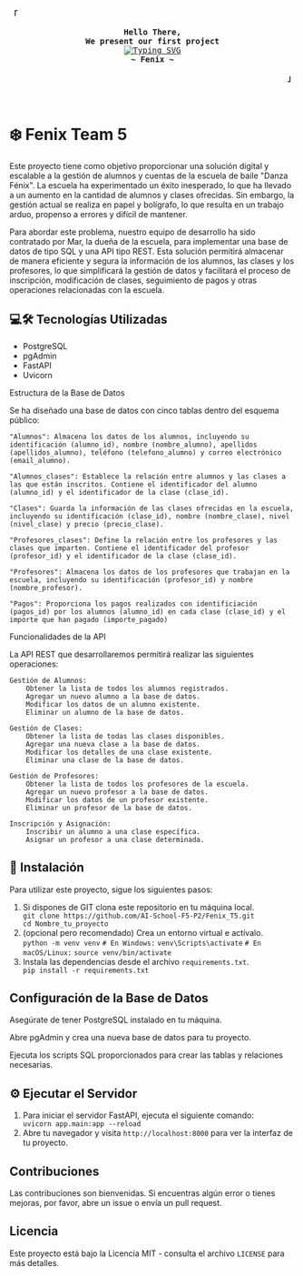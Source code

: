 <!-- Fenix -->
<div align="justify">

<!-- Profile -->
<p align="left"><strong><samp>「</samp></strong></p>
  <p align="center">
    <samp>
      <b>
        Hello There,
      <br>
        We present our first project
      </b>
      <br>
      <a href="https://git.io/typing-svg"><img src="https://readme-typing-svg.demolab.com?font=Fira+Code&pause=1000&width=435&lines=Fenix+starting+project..." alt="Typing SVG" /></a>
      <br>
      <b>
        ~ Fenix ~
      </b>
    </samp>
  </p>
<p align="right"><strong><samp>」</samp></strong></p>

<br>

</div>

<body>
  <h1>❄️ Fenix Team 5</h1>
  <p>Este proyecto tiene como objetivo proporcionar una solución digital y escalable a la gestión de alumnos y cuentas de la escuela de baile "Danza Fénix". La escuela ha experimentado un éxito inesperado, lo que ha llevado a un aumento en la cantidad de alumnos y clases ofrecidas. Sin embargo, la gestión actual se realiza en papel y bolígrafo, lo que resulta en un trabajo arduo, propenso a errores y difícil de mantener.

Para abordar este problema, nuestro equipo de desarrollo ha sido contratado por Mar, la dueña de la escuela, para implementar una base de datos de tipo SQL y una API tipo REST. Esta solución permitirá almacenar de manera eficiente y segura la información de los alumnos, las clases y los profesores, lo que simplificará la gestión de datos y facilitará el proceso de inscripción, modificación de clases, seguimiento de pagos y otras operaciones relacionadas con la escuela.</p>

  <h2>💻🛠️ Tecnologías Utilizadas</h2>
  <ul>
    <li>PostgreSQL</li>
    <li>pgAdmin</li>
    <li>FastAPI</li>
    <li>Uvicorn</li>
  </ul>

  Estructura de la Base de Datos

Se ha diseñado una base de datos con cinco tablas dentro del esquema público:

    "Alumnos": Almacena los datos de los alumnos, incluyendo su identificación (alumno_id), nombre (nombre_alumno), apellidos (apellidos_alumno), teléfono (telefono_alumno) y correo electrónico (email_alumno).

    "Alumnos_clases": Establece la relación entre alumnos y las clases a las que están inscritos. Contiene el identificador del alumno (alumno_id) y el identificador de la clase (clase_id).

    "Clases": Guarda la información de las clases ofrecidas en la escuela, incluyendo su identificación (clase_id), nombre (nombre_clase), nivel (nivel_clase) y precio (precio_clase).

    "Profesores_clases": Define la relación entre los profesores y las clases que imparten. Contiene el identificador del profesor (profesor_id) y el identificador de la clase (clase_id).

    "Profesores": Almacena los datos de los profesores que trabajan en la escuela, incluyendo su identificación (profesor_id) y nombre (nombre_profesor).

    "Pagos": Proporciona los pagos realizados con identificiación (pagos_id) por los alumnos (alumno_id) en cada clase (clase_id) y el importe que han pagado (importe_pagado)

Funcionalidades de la API

La API REST que desarrollaremos permitirá realizar las siguientes operaciones:

    Gestión de Alumnos:
        Obtener la lista de todos los alumnos registrados.
        Agregar un nuevo alumno a la base de datos.
        Modificar los datos de un alumno existente.
        Eliminar un alumno de la base de datos.

    Gestión de Clases:
        Obtener la lista de todas las clases disponibles.
        Agregar una nueva clase a la base de datos.
        Modificar los detalles de una clase existente.
        Eliminar una clase de la base de datos.

    Gestión de Profesores:
        Obtener la lista de todos los profesores de la escuela.
        Agregar un nuevo profesor a la base de datos.
        Modificar los datos de un profesor existente.
        Eliminar un profesor de la base de datos.

    Inscripción y Asignación:
        Inscribir un alumno a una clase específica.
        Asignar un profesor a una clase determinada.

  <h2>🔧 Instalación</h2>
  <p>Para utilizar este proyecto, sigue los siguientes pasos:</p>
  <ol>
    <li>Si dispones de GIT clona este repositorio en tu máquina local.</li>
    <code>git clone https://github.com/AI-School-F5-P2/Fenix_T5.git</code><br>
    <code>cd Nombre_tu_proyecto</code>
    <li>(opcional pero recomendado) Crea un entorno virtual e actívalo.</li>
    <code>python -m venv venv</code>
    <code># En Windows:</code>
    <code>venv\Scripts\activate</code>
    <code># En macOS/Linux:</code>
    <code>source venv/bin/activate</code>
    <li>Instala las dependencias desde el archivo <code>requirements.txt</code>.</li>
    <code>pip install -r requirements.txt</code>
  </ol>

  <h2>Configuración de la Base de Datos</h2>
  <p>Asegúrate de tener PostgreSQL instalado en tu máquina.</p>
  <p>Abre pgAdmin y crea una nueva base de datos para tu proyecto.</p>
  <p>Ejecuta los scripts SQL proporcionados para crear las tablas y relaciones necesarias.</p>

  <h2>⚙️ Ejecutar el Servidor</h2>
  <ol>
    <li>Para iniciar el servidor FastAPI, ejecuta el siguiente comando:</li>
    <code>uvicorn app.main:app --reload</code>
    <li>Abre tu navegador y visita <code>http://localhost:8000</code> para ver la interfaz de tu proyecto.</li>
  </ol>

  <h2>Contribuciones</h2>
  <p>Las contribuciones son bienvenidas. Si encuentras algún error o tienes mejoras, por favor, abre un issue o envía un pull request.</p>

  <h2>Licencia</h2>
  <p>Este proyecto está bajo la Licencia MIT - consulta el archivo <code>LICENSE</code> para más detalles.</p>
</body>
